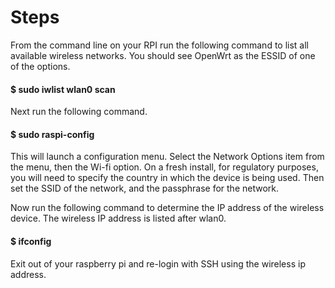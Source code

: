 # Steps

From the command line on your RPI run the following command to list all available wireless networks. You should see OpenWrt as the ESSID of one of the options.

#### $ sudo iwlist wlan0 scan

Next run the following command.

#### $ sudo raspi-config

This will launch a configuration menu. Select the Network Options item from the menu, then the Wi-fi option. On a fresh install, for regulatory purposes, you will need to specify the country in which the device is being used. Then set the SSID of the network, and the passphrase for the network.

Now run the following command to determine the IP address of the wireless device. The wireless IP address is listed after wlan0.

#### $ ifconfig

Exit out of your raspberry pi and re-login with SSH using the wireless ip address.
